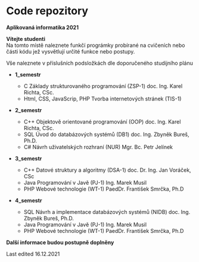 # Code repozitory
**Aplikovaná informatika 2021**


**Vítejte studenti**  
Na tomto místě naleznete funkčí prográmky probírané na cvičeních nebo části kódu jež vysvětlují určité funkce nebo postupy.

Vše naleznete v příslušních podsložkách dle doporučeného studijního plánu

* **1_semestr**
  * C 	Základy strukturovaného programování (ZSP-1) 	doc. Ing. Karel Richta, CSc.
  * Html, CSS, JavaScrip, PHP    	Tvorba internetových stránek (TIS-1)

* **2_semestr**
  * C++    Objektově orientované programování (OOP) 	doc. Ing. Karel Richta, CSc.
  * SQL 	  Úvod do databázových systémů (DB1) doc. Ing. Zbyněk Bureš, Ph.D.
  * C#     Návrh uživatelských rozhraní (NUR) 	Mgr. Bc. Petr Jelínek

* **3_semestr**
  * C++	  Datové struktury a algoritmy (DSA-1) 	doc. Dr. Ing. Jan Voráček, CSc
  * Java 	Programování v Javě (PJ-1) 	Ing. Marek Musil
  * PHP    Webové technologie (WT-1) 	PaedDr. František Smrčka, Ph.D

* **4_semestr**
  * SQL 	  Návrh a implementace databázových systémů (NIDB) doc. Ing. Zbyněk Bureš, Ph.D.
  * Java 	Programování v Javě (PJ-1) 	Ing. Marek Musil
  * PHP    Webové technologie (WT-1) 	PaedDr. František Smrčka, Ph.D
    
**Další informace budou postupně doplněny**

Last edited 16.12.2021
